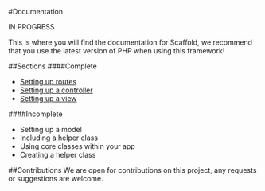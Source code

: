 #Documentation

IN PROGRESS

This is where you will find the documentation for Scaffold, we recommend that you use the latest version of PHP when using this framework!

##Sections
####Complete
- [Setting up routes](/docs/setting-up-routes.md)
- [Setting up a controller](/docs/setting-up-a-controller.md)
- [Setting up a view](/docs/setting-up-a-view.md)

####Incomplete
- Setting up a model
- Including a helper class
- Using core classes within your app
- Creating a helper class

##Contributions
We are open for contributions on this project, any requests or suggestions are welcome. 